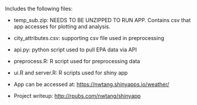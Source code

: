 Includes the following files:
- temp_sub.zip: NEEDS TO BE UNZIPPED TO RUN APP. Contains csv that app accesses for plotting and analysis.
- city_attributes.csv: supporting csv file used in preprocessing
- api.py: python script used to pull EPA data via API
- preprocess.R: R script used for preprocessing data
- ui.R and server.R: R scripts used for shiny app

- App can be accessed at: https://nwtang.shinyapps.io/weather/
- Project writeup: http://rpubs.com/nwtang/shinyapp
